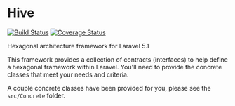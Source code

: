 # Hive
[![Build Status](https://travis-ci.org/r3oath/hive.svg?branch=master)](https://travis-ci.org/r3oath/hive) [![Coverage Status](https://coveralls.io/repos/r3oath/hive/badge.svg?branch=master&service=github)](https://coveralls.io/github/r3oath/hive?branch=master)


Hexagonal architecture framework for Laravel 5.1

This framework provides a collection of contracts (interfaces) to help define a hexagonal framework within Laravel. You'll need to provide the concrete classes that meet your needs and criteria.

A couple concrete classes have been provided for you, please see the `src/Concrete` folder.